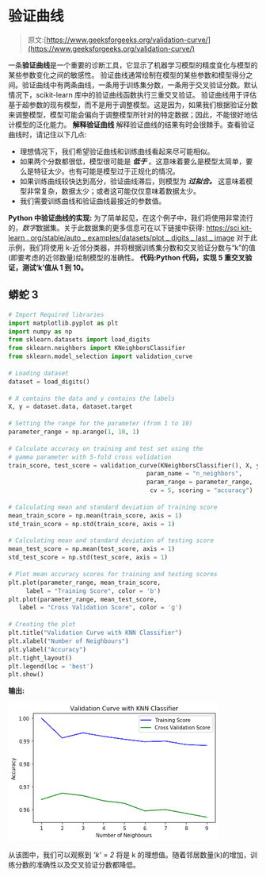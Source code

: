 # 验证曲线

> 原文:[https://www.geeksforgeeks.org/validation-curve/](https://www.geeksforgeeks.org/validation-curve/)

一条**验证曲线**是一个重要的诊断工具，它显示了机器学习模型的精度变化与模型的某些参数变化之间的敏感性。
验证曲线通常绘制在模型的某些参数和模型得分之间。验证曲线中有两条曲线，一条用于训练集分数，一条用于交叉验证分数。默认情况下，scikit-learn 库中的验证曲线函数执行三重交叉验证。
验证曲线用于评估基于超参数的现有模型，而不是用于调整模型。这是因为，如果我们根据验证分数来调整模型，模型可能会偏向于调整模型所针对的特定数据；因此，不能很好地估计模型的泛化能力。
**解释验证曲线**
解释验证曲线的结果有时会很棘手。查看验证曲线时，请记住以下几点:

*   理想情况下，我们希望验证曲线和训练曲线看起来尽可能相似。
*   如果两个分数都很低，模型很可能是 ***低于*** 。这意味着要么是模型太简单，要么是特征太少。也有可能是模型过于正规化的情况。
*   如果训练曲线较快达到高分，验证曲线滞后，则模型为 ***过拟合。*** 这意味着模型非常复杂，数据太少；或者这可能仅仅意味着数据太少。
*   我们需要训练曲线和验证曲线最接近的参数值。

**Python 中验证曲线的实现:**
为了简单起见，在这个例子中，我们将使用非常流行的，*数字*数据集。关于此数据集的更多信息可在以下链接中获得:
[https://sci kit-learn . org/stable/auto _ examples/datasets/plot _ digits _ last _ image](https://scikit-learn.org/stable/auto_examples/datasets/plot_digits_last_image)
对于此示例，我们将使用 k-近邻分类器，并将根据训练集分数和交叉验证分数与“k”的值(即要考虑的近邻数量)绘制模型的准确性。
**代码:Python 代码，实现 5 重交叉验证，测试‘k’值从 1 到 10。**

## 蟒蛇 3

```py
# Import Required libraries
import matplotlib.pyplot as plt
import numpy as np
from sklearn.datasets import load_digits
from sklearn.neighbors import KNeighborsClassifier
from sklearn.model_selection import validation_curve

# Loading dataset
dataset = load_digits()

# X contains the data and y contains the labels
X, y = dataset.data, dataset.target

# Setting the range for the parameter (from 1 to 10)
parameter_range = np.arange(1, 10, 1)

# Calculate accuracy on training and test set using the
# gamma parameter with 5-fold cross validation
train_score, test_score = validation_curve(KNeighborsClassifier(), X, y,
                                       param_name = "n_neighbors",
                                       param_range = parameter_range,
                                        cv = 5, scoring = "accuracy")

# Calculating mean and standard deviation of training score
mean_train_score = np.mean(train_score, axis = 1)
std_train_score = np.std(train_score, axis = 1)

# Calculating mean and standard deviation of testing score
mean_test_score = np.mean(test_score, axis = 1)
std_test_score = np.std(test_score, axis = 1)

# Plot mean accuracy scores for training and testing scores
plt.plot(parameter_range, mean_train_score,
     label = "Training Score", color = 'b')
plt.plot(parameter_range, mean_test_score,
   label = "Cross Validation Score", color = 'g')

# Creating the plot
plt.title("Validation Curve with KNN Classifier")
plt.xlabel("Number of Neighbours")
plt.ylabel("Accuracy")
plt.tight_layout()
plt.legend(loc = 'best')
plt.show()
```

**输出:**

![](img/8c7f1332995e97a91c92bf846683f8c0.png)

从该图中，我们可以观察到 *'k' = 2* 将是 k 的理想值。随着邻居数量(k)的增加，训练分数的准确性以及交叉验证分数都降低。